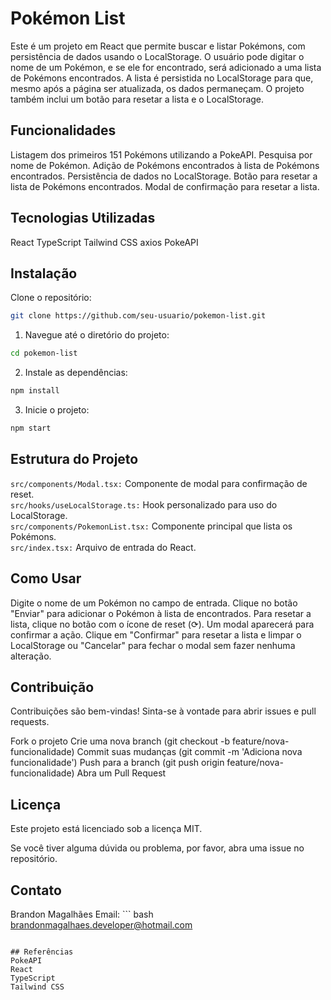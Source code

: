 # Pokémon List
Este é um projeto em React que permite buscar e listar Pokémons, com persistência de dados usando o LocalStorage. O usuário pode digitar o nome de um Pokémon, e se ele for encontrado, será adicionado a uma lista de Pokémons encontrados. A lista é persistida no LocalStorage para que, mesmo após a página ser atualizada, os dados permaneçam. O projeto também inclui um botão para resetar a lista e o LocalStorage.

## Funcionalidades
Listagem dos primeiros 151 Pokémons utilizando a PokeAPI.
Pesquisa por nome de Pokémon.
Adição de Pokémons encontrados à lista de Pokémons encontrados.
Persistência de dados no LocalStorage.
Botão para resetar a lista de Pokémons encontrados.
Modal de confirmação para resetar a lista.

## Tecnologias Utilizadas
React
TypeScript
Tailwind CSS
axios
PokeAPI

## Instalação
Clone o repositório:
```bash
git clone https://github.com/seu-usuario/pokemon-list.git

```
1. Navegue até o diretório do projeto:
``` bash
cd pokemon-list
```
2. Instale as dependências:
``` bash
npm install
```
3. Inicie o projeto:
```bash
npm start
```

## Estrutura do Projeto
```src/components/Modal.tsx:``` Componente de modal para confirmação de reset.  
```src/hooks/useLocalStorage.ts:``` Hook personalizado para uso do LocalStorage.  
```src/components/PokemonList.tsx:``` Componente principal que lista os Pokémons.  
```src/index.tsx:``` Arquivo de entrada do React.  

## Como Usar
Digite o nome de um Pokémon no campo de entrada.
Clique no botão "Enviar" para adicionar o Pokémon à lista de encontrados.
Para resetar a lista, clique no botão com o ícone de reset (⟳). Um modal aparecerá para confirmar a ação.
Clique em "Confirmar" para resetar a lista e limpar o LocalStorage ou "Cancelar" para fechar o modal sem fazer nenhuma alteração.

## Contribuição
Contribuições são bem-vindas! Sinta-se à vontade para abrir issues e pull requests.

Fork o projeto
Crie uma nova branch (git checkout -b feature/nova-funcionalidade)
Commit suas mudanças (git commit -m 'Adiciona nova funcionalidade')
Push para a branch (git push origin feature/nova-funcionalidade)
Abra um Pull Request

## Licença
Este projeto está licenciado sob a licença MIT.

Se você tiver alguma dúvida ou problema, por favor, abra uma issue no repositório.

## Contato
Brandon Magalhães
Email: ``` bash
brandonmagalhaes.developer@hotmail.com
```

## Referências
PokeAPI
React
TypeScript
Tailwind CSS
